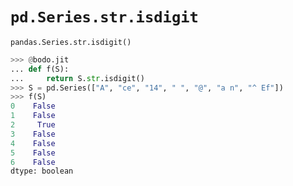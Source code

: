 # `pd.Series.str.isdigit`

`pandas.Series.str.isdigit()`

``` py
>>> @bodo.jit
... def f(S):
...     return S.str.isdigit()
>>> S = pd.Series(["A", "ce", "14", " ", "@", "a n", "^ Ef"])
>>> f(S)
0    False
1    False
2     True
3    False
4    False
5    False
6    False
dtype: boolean
```

